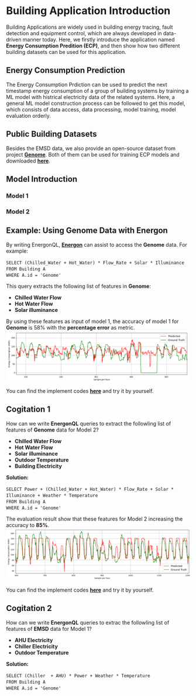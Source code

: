 # Building Application Introduction
Building Applications are widely used in building energy tracing, fault detection and equipment control, which are always developed in data-driven manner today. Here, we firstly introduce the application named **Energy Consumption Predition (ECP)**, and then show how two different building datasets can be used for this application.
## Energy Consumption Prediction
The Energy Consumption Prdiction can be used to predict the next timestamp energy consumption of a group of building systems by training a ML model with histrical electricity data of the related systems. Here, a general ML model construction process can be followed to get this model, which consists of data access, data processing, model training, model evaluation orderly.
## Public Building Datasets
Besides the EMSD data, we also provide an open-source dataset from project [**Genome**][genome]. Both of them can be used for training ECP models and downloaded [**here**][download].
## Model Introduction
### Model 1
### Model 2

## Example: Using Genome Data with Energon
By writing EnergonQL, [**Energon**][energon] can assist to access the **Genome** data. For example:

`SELECT (Chilled_Water + Hot_Water) * Flow_Rate + Solar * Illuminance`\
`FROM Building A`\
`WHERE A.id = 'Genome'`

This query extracts the following list of features in **Genome**:

+ **Chilled Water Flow**
+ **Hot Water Flow**
+ **Solar illuminance**

By using these features as input of model 1, the accuracy of model 1 for **Genome** is 58% with the **percentage error** as metric.
![image](https://github.com/fangger4396/energon_example/blob/main/img/WechatIMG4939.png)

You can find the implement codes [**here**][download] and try it by yourself.
## Cogitation 1
How can we write **EnergonQL** queries to extract the followling list of features of **Genome** data for Model 2?

+ **Chilled Water Flow**
+ **Hot Water Flow**
+ **Solar illuminance**
+ **Outdoor Temperature**
+ **Building Electricity**

**Solution:**

`SELECT Power + (Chilled_Water + Hot_Water) * Flow_Rate + Solar * Illuminance + Weather * Temperature`\
`FROM Building A`\
`WHERE A.id = 'Genome'`

The evaluation result show that these features for Model 2 increasing the accuracy to **85%**.
![image](https://github.com/fangger4396/energon_example/blob/main/img/WechatIMG4944.png)

You can find the implement codes [**here**][download] and try it by yourself.
## Cogitation 2
How can we write **EnergonQL** queries to extrac the followling list of features of **EMSD** data for Model 1?
+ **AHU Electricity**
+ **Chiller Electricity**
+ **Outdoor Temperature**

**Solution:**

`SELECT (Chiller  + AHU) * Power + Weather * Temperature`\
`FROM Building A`\
`WHERE A.id = 'Genome'`

[genome]:https://github.com/buds-lab/the-building-data-genome-project
[brick]:https://brickschema.org/ontology/
[energon]:https://github.com/fangger4396/energon_example/blob/main/Energon.md
[download]:https://github.com/fangger4396/energon_example/blob/main/cement.md
